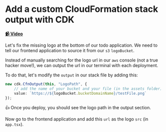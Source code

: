 # Add a custom CloudFormation stack output with CDK

**[📹 Video](https://egghead.io/lessons/aws-add-a-custom-cloudformation-stack-output-with-cdk)**

Let's fix the missing logo at the bottom of our todo application. We need to tell our frontend application to source it from our `s3` `logoBucket`.

Instead of manually searching for the logo url in our `aws` console (not a true hacker move!), we can output the url in our terminal with each deployment.

To do that, let's modify the `output` in our stack file by adding this:
```ts
new cdk.CfnOutput(this, "LogoPath", {
    // add the name of your bucket and your file (in the assets folder)
    value: `https://${logoBucket.bucketDomainName}/testFile.png`
});
```

👍 Once you deploy, you should see the logo path in the output section.

Now go to the frontend application and add this `url` as the logo `src` (in `app.tsx`).
